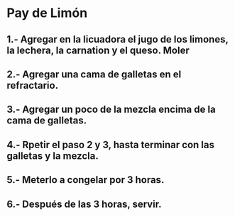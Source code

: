 # Pay de Limón

## 1.- Agregar en la licuadora el jugo de los limones, la lechera, la carnation y el queso. Moler
## 2.- Agregar una cama de galletas en el refractario.
## 3.- Agregar un poco de la mezcla encima de la cama de galletas.
## 4.- Rpetir el paso 2 y 3, hasta terminar con las galletas y la mezcla.
## 5.- Meterlo a congelar por 3 horas.
## 6.- Después de las 3 horas, servir.
